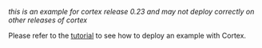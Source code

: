 _this is an example for cortex release 0.23 and may not deploy correctly on other releases of cortex_

Please refer to the [tutorial](https://docs.cortex.dev/text-generator) to see how to deploy an example with Cortex.

